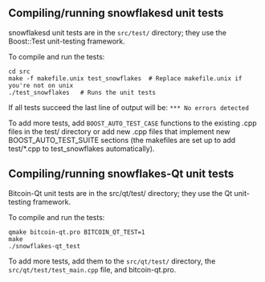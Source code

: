 Compiling/running snowflakesd unit tests
------------------------------------

snowflakesd unit tests are in the `src/test/` directory; they
use the Boost::Test unit-testing framework.

To compile and run the tests:

	cd src
	make -f makefile.unix test_snowflakes  # Replace makefile.unix if you're not on unix
	./test_snowflakes   # Runs the unit tests

If all tests succeed the last line of output will be:
`*** No errors detected`

To add more tests, add `BOOST_AUTO_TEST_CASE` functions to the existing
.cpp files in the test/ directory or add new .cpp files that
implement new BOOST_AUTO_TEST_SUITE sections (the makefiles are
set up to add test/*.cpp to test_snowflakes automatically).


Compiling/running snowflakes-Qt unit tests
---------------------------------------

Bitcoin-Qt unit tests are in the src/qt/test/ directory; they
use the Qt unit-testing framework.

To compile and run the tests:

	qmake bitcoin-qt.pro BITCOIN_QT_TEST=1
	make
	./snowflakes-qt_test

To add more tests, add them to the `src/qt/test/` directory,
the `src/qt/test/test_main.cpp` file, and bitcoin-qt.pro.

